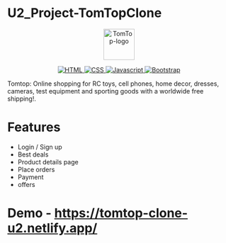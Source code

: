 # U2_Project-TomTopClone
<p align="center">
 <a href="https://tomtop-clone-u2.netlify.app/" target="_blank">
    <img   alt="TomTop-logo" height="70" alt="Fraazo Logo" src="https://static.tomtop.com/tomtop/icon/logo.png?v=3"/>
  </a>
</p>
<p align="center">
  <a href="#">
    <img src="https://img.shields.io/badge/HTML-2ea44f" alt="HTML">
  </a>
  <a href="#">
    <img src="https://img.shields.io/badge/CSS-blue" alt="CSS">
  </a>
  <a href="#">
    <img src="https://img.shields.io/badge/JS-ES6-orange" alt="Javascript">
  </a>
  <a href="https://getbootstrap.com" target="_blank">
    <img src="https://img.shields.io/badge/Bootstrap-blue" alt="Bootstrap" >
  </a>
</p>

  
 Tomtop: Online shopping for RC toys, cell phones, home decor, dresses, cameras, test equipment and sporting goods with a worldwide free shipping!.
 
 # Features
 
 - Login / Sign up
 - Best deals
 - Product details page
 - Place orders
 - Payment
 - offers

# Demo - https://tomtop-clone-u2.netlify.app/
